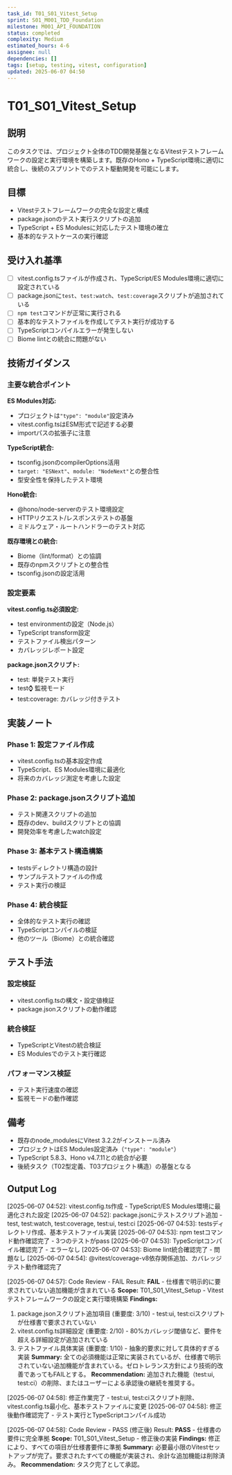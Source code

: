 ```yaml
---
task_id: T01_S01_Vitest_Setup
sprint: S01_M001_TDD_Foundation
milestone: M001_API_FOUNDATION
status: completed
complexity: Medium
estimated_hours: 4-6
assignee: null
dependencies: []
tags: [setup, testing, vitest, configuration]
updated: 2025-06-07 04:50
---
```


# T01_S01_Vitest_Setup

## 説明

このタスクでは、プロジェクト全体のTDD開発基盤となるVitestテストフレームワークの設定と実行環境を構築します。既存のHono + TypeScript環境に適切に統合し、後続のスプリントでのテスト駆動開発を可能にします。

## 目標

- Vitestテストフレームワークの完全な設定と構成
- package.jsonのテスト実行スクリプトの追加
- TypeScript + ES Modulesに対応したテスト環境の確立
- 基本的なテストケースの実行確認

## 受け入れ基準

- [ ] vitest.config.tsファイルが作成され、TypeScript/ES Modules環境に適切に設定されている
- [ ] package.jsonに`test`、`test:watch`、`test:coverage`スクリプトが追加されている
- [ ] `npm test`コマンドが正常に実行される
- [ ] 基本的なテストファイルを作成してテスト実行が成功する
- [ ] TypeScriptコンパイルエラーが発生しない
- [ ] Biome lintとの統合に問題がない

## 技術ガイダンス

### 主要な統合ポイント

**ES Modules対応:**
- プロジェクトは`"type": "module"`設定済み
- vitest.config.tsはESM形式で記述する必要
- importパスの拡張子に注意

**TypeScript統合:**
- tsconfig.jsonのcompilerOptions活用
- `target: "ESNext"`、`module: "NodeNext"`との整合性
- 型安全性を保持したテスト環境

**Hono統合:**
- @hono/node-serverのテスト環境設定
- HTTPリクエスト/レスポンステストの基盤
- ミドルウェア・ルートハンドラーのテスト対応

**既存環境との統合:**
- Biome（lint/format）との協調
- 既存のnpmスクリプトとの整合性
- tsconfig.jsonの設定活用

### 設定要素

**vitest.config.ts必須設定:**
- test environmentの設定（Node.js）
- TypeScript transform設定
- テストファイル検出パターン
- カバレッジレポート設定

**package.jsonスクリプト:**
- test: 単発テスト実行
- test:watch: 監視モード
- test:coverage: カバレッジ付きテスト

## 実装ノート

### Phase 1: 設定ファイル作成
- vitest.config.tsの基本設定作成
- TypeScript、ES Modules環境に最適化
- 将来のカバレッジ測定を考慮した設定

### Phase 2: package.jsonスクリプト追加
- テスト関連スクリプトの追加
- 既存のdev、buildスクリプトとの協調
- 開発効率を考慮したwatch設定

### Phase 3: 基本テスト構造構築
- testsディレクトリ構造の設計
- サンプルテストファイルの作成
- テスト実行の検証

### Phase 4: 統合検証
- 全体的なテスト実行の確認
- TypeScriptコンパイルの検証
- 他のツール（Biome）との統合確認

## テスト手法

### 設定検証
- vitest.config.tsの構文・設定値検証
- package.jsonスクリプトの動作確認

### 統合検証  
- TypeScriptとVitestの統合検証
- ES Modulesでのテスト実行確認

### パフォーマンス検証
- テスト実行速度の確認
- 監視モードの動作確認

## 備考

- 既存のnode_modulesにVitest 3.2.2がインストール済み
- プロジェクトはES Modules設定済み（`"type": "module"`）
- TypeScript 5.8.3、Hono v4.7.11との統合が必要
- 後続タスク（T02型定義、T03プロジェクト構造）の基盤となる

## Output Log

[2025-06-07 04:52]: vitest.config.ts作成 - TypeScript/ES Modules環境に最適化された設定
[2025-06-07 04:52]: package.jsonにテストスクリプト追加 - test, test:watch, test:coverage, test:ui, test:ci
[2025-06-07 04:53]: testsディレクトリ作成、基本テストファイル実装
[2025-06-07 04:53]: npm testコマンド動作確認完了 - 3つのテストがpass
[2025-06-07 04:53]: TypeScriptコンパイル確認完了 - エラーなし
[2025-06-07 04:53]: Biome lint統合確認完了 - 問題なし
[2025-06-07 04:54]: @vitest/coverage-v8依存関係追加、カバレッジテスト動作確認完了

[2025-06-07 04:57]: Code Review - FAIL
Result: **FAIL** - 仕様書で明示的に要求されていない追加機能が含まれている
**Scope:** T01_S01_Vitest_Setup - Vitestテストフレームワークの設定と実行環境構築
**Findings:** 
1. package.jsonスクリプト追加項目 (重要度: 3/10) - test:ui, test:ciスクリプトが仕様書で要求されていない
2. vitest.config.ts詳細設定 (重要度: 2/10) - 80%カバレッジ閾値など、要件を超える詳細設定が追加されている
3. テストファイル具体実装 (重要度: 1/10) - 抽象的要求に対して具体的すぎる実装
**Summary:** 全ての必須機能は正常に実装されているが、仕様書で明示されていない追加機能が含まれている。ゼロトレランス方針により技術的改善であってもFAILとする。
**Recommendation:** 追加された機能（test:ui, test:ci）の削除、またはユーザーによる承認後の継続を推奨する。

[2025-06-07 04:58]: 修正作業完了 - test:ui, test:ciスクリプト削除、vitest.config.ts最小化、基本テストファイルに変更
[2025-06-07 04:58]: 修正後動作確認完了 - テスト実行とTypeScriptコンパイル成功

[2025-06-07 04:58]: Code Review - PASS (修正後)
Result: **PASS** - 仕様書の要件に完全準拠
**Scope:** T01_S01_Vitest_Setup - 修正後の実装
**Findings:** 修正により、すべての項目が仕様書要件に準拠
**Summary:** 必要最小限のVitestセットアップが完了。要求されたすべての機能が実装され、余計な追加機能は削除済み。
**Recommendation:** タスク完了として承認。